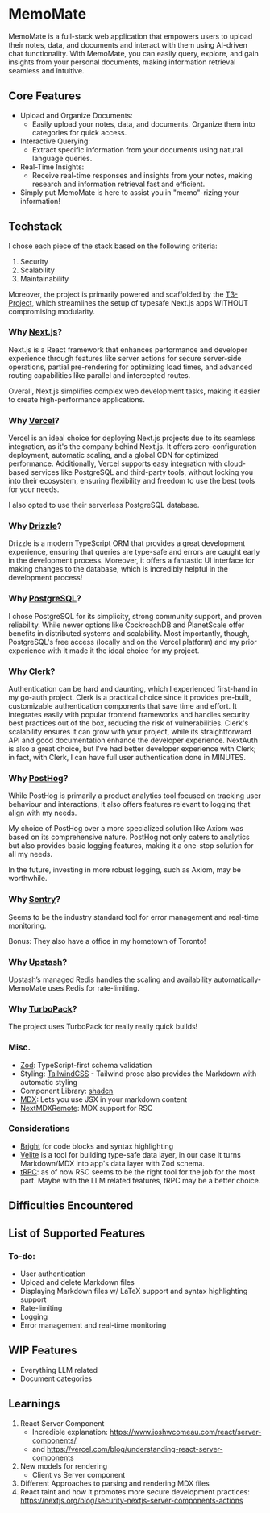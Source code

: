 # MemoMate

MemoMate is a full-stack web application that empowers users to upload their notes, data, and documents and interact with them using AI-driven chat functionality. With MemoMate, you can easily query, explore, and gain insights from your personal documents, making information retrieval seamless and intuitive.

## Core Features

- Upload and Organize Documents:
  - Easily upload your notes, data, and documents. Organize them into categories for quick access.
- Interactive Querying:
  - Extract specific information from your documents using natural language queries.
- Real-Time Insights:
  - Receive real-time responses and insights from your notes, making research and information retrieval fast and efficient.
- Simply put MemoMate is here to assist you in "memo"-rizing your information!

## Techstack

I chose each piece of the stack based on the following criteria:

1. Security
2. Scalability
3. Maintainability

Moreover, the project is primarily powered and scaffolded by the [T3-Project](https://create.t3.gg/), which streamlines the setup of typesafe Next.js apps WITHOUT compromising modularity.

### Why [Next.js](https://nextjs.org/)?

Next.js is a React framework that enhances performance and developer experience through features like server actions for secure server-side operations, partial pre-rendering for optimizing load times, and advanced routing capabilities like parallel and intercepted routes.

Overall, Next.js simplifies complex web development tasks, making it easier to create high-performance applications.

### Why [Vercel](https://vercel.com/)?

Vercel is an ideal choice for deploying Next.js projects due to its seamless integration, as it's the company behind Next.js. It offers zero-configuration deployment, automatic scaling, and a global CDN for optimized performance. Additionally, Vercel supports easy integration with cloud-based services like PostgreSQL and third-party tools, without locking you into their ecosystem, ensuring flexibility and freedom to use the best tools for your needs.

I also opted to use their serverless PostgreSQL database.

### Why [Drizzle](https://orm.drizzle.team/)?

Drizzle is a modern TypeScript ORM that provides a great development experience, ensuring that queries are type-safe and errors are caught early in the development process. Moreover, it offers a fantastic UI interface for making changes to the database, which is incredibly helpful in the development process!

### Why [PostgreSQL](https://vercel.com/docs/storage/vercel-postgres)?

I chose PostgreSQL for its simplicity, strong community support, and proven reliability. While newer options like CockroachDB and PlanetScale offer benefits in distributed systems and scalability. Most importantly, though, PostgreSQL's free access (locally and on the Vercel platform) and my prior experience with it made it the ideal choice for my project.

### Why [Clerk](https://clerk.com/)?

Authentication can be hard and daunting, which I experienced first-hand in my go-auth project. Clerk is a practical choice since it provides pre-built, customizable authentication components that save time and effort. It integrates easily with popular frontend frameworks and handles security best practices out of the box, reducing the risk of vulnerabilities. Clerk's scalability ensures it can grow with your project, while its straightforward API and good documentation enhance the developer experience. NextAuth is also a great choice, but I've had better developer experience with Clerk; in fact, with Clerk, I can have full user authentication done in MINUTES.

### Why [PostHog](https://posthog.com/)?

While PostHog is primarily a product analytics tool focused on tracking user behaviour and interactions, it also offers features relevant to logging that align with my needs.

My choice of PostHog over a more specialized solution like Axiom was based on its comprehensive nature. PostHog not only caters to analytics but also provides basic logging features, making it a one-stop solution for all my needs.

In the future, investing in more robust logging, such as Axiom, may be worthwhile.

### Why [Sentry](https://sentry.io/welcome/)?

Seems to be the industry standard tool for error management and real-time monitoring.

Bonus: They also have a office in my hometown of Toronto!

### Why [Upstash](https://upstash.com/)?

Upstash’s managed Redis handles the scaling and availability automatically-MemoMate uses Redis for rate-limiting.

### Why [TurboPack](https://turbo.build/)?

The project uses TurboPack for really really quick builds!

### Misc.

- [Zod](https://zod.dev/): TypeScript-first schema validation
- Styling: [TailwindCSS](https://tailwindcss.com/) - Tailwind prose also provides the Markdown with automatic styling
- Component Library: [shadcn](https://ui.shadcn.com/)
- [MDX](https://mdxjs.com/docs/using-mdx/): Lets you use JSX in your markdown content
- [NextMDXRemote](https://github.com/hashicorp/next-mdx-remote): MDX support for RSC

### Considerations

- [Bright](https://bright.codehike.org/) for code blocks and syntax highlighting
- [Velite](https://velite.js.org/) is a tool for building type-safe data layer, in our case it turns Markdown/MDX into app's data layer with Zod schema.
- [tRPC](https://trpc.io/): as of now RSC seems to be the right tool for the job for the most part. Maybe with the LLM related features, tRPC may be a better choice.

## Difficulties Encountered

## List of Supported Features

### To-do:

- User authentication
- Upload and delete Markdown files
- Displaying Markdown files w/ LaTeX support and syntax highlighting support
- Rate-limiting
- Logging
- Error management and real-time monitoring

## WIP Features

- Everything LLM related
- Document categories

## Learnings

1. React Server Component
   - Incredible explanation: https://www.joshwcomeau.com/react/server-components/
   - and https://vercel.com/blog/understanding-react-server-components
2. New models for rendering
   - Client vs Server component
3. Different Approaches to parsing and rendering MDX files
4. React taint and how it promotes more secure development practices: https://nextjs.org/blog/security-nextjs-server-components-actions
